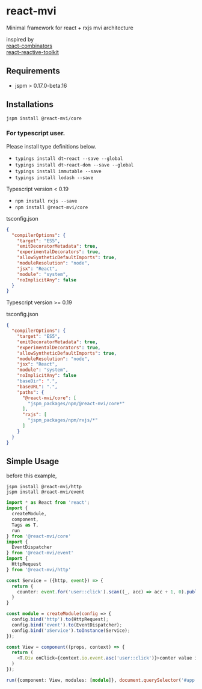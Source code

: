 # react-mvi
Minimal framework for react + rxjs mvi architecture

inspired by  
[react-combinators](https://github.com/milankinen/react-combinators)  
[react-reactive-toolkit](https://github.com/milankinen/react-reactive-toolkit)

## Requirements

- jspm > 0.17.0-beta.16

## Installations

```jspm install @react-mvi/core```

### For typescript user.

Please install type definitions below.

* ```typings install dt~react --save --global```
* ```typings install dt~react-dom --save --global```
* ```typings install immutable --save```
* ```typings install lodash --save```

Typescript version < 0.19

* ```npm install rxjs --save```
* ```npm install @react-mvi/core```

tsconfig.json
```json
{
  "compilerOptions": {
    "target": "ES5",
    "emitDecoratorMetadata": true,
    "experimentalDecorators": true,
    "allowSyntheticDefaultImports": true,
    "moduleResolution": "node",
    "jsx": "React",
    "module": "system",
    "noImplicitAny": false
  }
}
```

Typescript version >= 0.19

tsconfig.json
```json
{
  "compilerOptions": {
    "target": "ES5",
    "emitDecoratorMetadata": true,
    "experimentalDecorators": true,
    "allowSyntheticDefaultImports": true,
    "moduleResolution": "node",
    "jsx": "React",
    "module": "system",
    "noImplicitAny": false
    "baseDir": ".",
    "baseURL": ".",
    "paths": {
      "@react-mvi/core": [
        "jspm_packages/npm/@react-mvi/core*"
      ],
      "rxjs": [
        "jspm_packages/npm/rxjs/*"
      ]
    }
  }
}
```

## Simple Usage

before this example,

```jspm install @react-mvi/http```  
```jspm install @react-mvi/event```

```typescript
import * as React from 'react';
import {
  createModule,
  component,
  Tags as T,
  run
} from '@react-mvi/core'
import {
  EventDispatcher
} from '@react-mvi/event'
import {
  HttpRequest
} from '@react-mvi/http'

const Service = ({http, event}) => {
  return {
    counter: event.for('user::click').scan((_, acc) => acc + 1, 0).publish();
  }
}

const module = createModule(config => {
  config.bind('http').to(HttpRequest);
  config.bind('event').to(EventDispatcher);
  config.bind('aService').toInstance(Service);
});

const View = component((props, context) => {
  return (
    <T.Div onClick={context.io.event.asc('user::click')}>conter value is {props.counter}</T.Div>
  )
});

run({component: View, modules: [module]}, document.querySelector('#app'));
```
